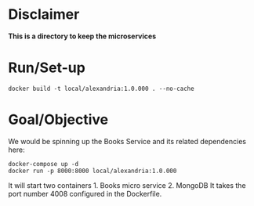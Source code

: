 # Disclaimer
**This is a directory to keep the microservices**

# Run/Set-up
```console
docker build -t local/alexandria:1.0.000 . --no-cache
```

# Goal/Objective

We would be spinning up the Books Service and its related dependencies here:

```console
docker-compose up -d
docker run -p 8000:8000 local/alexandria:1.0.000
```

It will start two containers 1. Books micro service 2. MongoDB
It takes the port number 4008 configured in the Dockerfile.